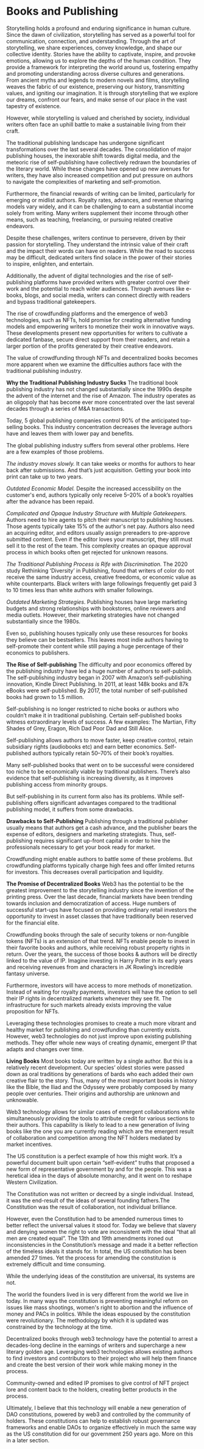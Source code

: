 # Books and Publishing

Storytelling holds a profound and enduring significance in human culture. Since the dawn of civilization, storytelling has served as a powerful tool for communication, connection, and understanding. Through the art of storytelling, we share experiences, convey knowledge, and shape our collective identity. Stories have the ability to captivate, inspire, and provoke emotions, allowing us to explore the depths of the human condition. They provide a framework for interpreting the world around us, fostering empathy and promoting understanding across diverse cultures and generations. From ancient myths and legends to modern novels and films, storytelling weaves the fabric of our existence, preserving our history, transmitting values, and igniting our imagination. It is through storytelling that we explore our dreams, confront our fears, and make sense of our place in the vast tapestry of existence. 

However, while storytelling is valued and cherished by society, individual writers often face an uphill battle to make a sustainable living from their craft. 

The traditional publishing landscape has undergone significant transformations over the last several decades. The consolidation of major publishing houses, the  inexorable shift towards digital media, and the meteoric rise of self-publishing have collectively redrawn the boundaries of the literary world. While these changes have opened up new avenues for writers, they have also increased competition and put pressure on authors to navigate the complexities of marketing and self-promotion.

Furthermore, the financial rewards of writing can be limited, particularly for emerging or midlist authors. Royalty rates, advances, and revenue sharing models vary widely, and it can be challenging to earn a substantial income solely from writing. Many writers supplement their income through other means, such as teaching, freelancing, or pursuing related creative endeavors.

Despite these challenges, writers continue to persevere, driven by their passion for storytelling. They understand the intrinsic value of their craft and the impact their words can have on readers. While the road to success may be difficult, dedicated writers find solace in the power of their stories to inspire, enlighten, and entertain.

Additionally, the advent of digital technologies and the rise of self-publishing platforms have provided writers with greater control over their work and the potential to reach wider audiences. Through avenues like e-books, blogs, and social media, writers can connect directly with readers and bypass traditional gatekeepers.

The rise of crowdfunding platforms and the emergence of web3 technologies, such as NFTs, hold promise for creating alternative funding models and empowering writers to monetize their work in innovative ways. These developments present new opportunities for writers to cultivate a dedicated fanbase, secure direct support from their readers, and retain a larger portion of the profits generated by their creative endeavors.

The value of crowdfunding through NFTs and decentralized books becomes more apparent when we examine the difficulties authors face with the traditional publishing industry.

**Why the Traditional Publishing Industry Sucks**
The traditional book publishing industry has not changed substantially since the 1990s despite the advent of the internet and the rise of Amazon. The industry operates as an oligopoly that has become ever more concentrated over the last several decades through a series of M&A transactions.

Today, 5 global publishing companies control 90% of the anticipated top-selling books. This industry concentration decreases the leverage authors have and leaves them with lower pay and benefits.

The global publishing industry suffers from several other problems. Here are a few examples of those problems.

_The industry moves slowly._ It can take weeks or months for authors to hear back after submissions. And that’s just acquisition. Getting your book into print can take up to two years.

_Outdated Economic Model._ Despite the increased accessibility on the customer's end, authors typically only receive 5–20% of a book’s royalties after the advance has been repaid.

_Complicated and Opaque Industry Structure with Multiple Gatekeepers._ Authors need to hire agents to pitch their manuscript to publishing houses. Those agents typically take 15% of the author's net pay. Authors also need an acquiring editor, and editors usually assign prereaders to pre-approve submitted content. Even if the editor loves your manuscript, they still must sell it to the rest of the team. This complexity creates an opaque approval process in which books often get rejected for unknown reasons.

_The Traditional Publishing Process is Rife with Discrimination._ The 2020 study Rethinking ‘Diversity’ in Publishing, found that writers of color do not receive the same industry access, creative freedoms, or economic value as white counterparts. Black writers with large followings frequently get paid 3 to 10 times less than white authors with smaller followings.

_Outdated Marketing Strategies_. Publishing houses have large marketing budgets and strong relationships with bookstores, online reviewers and media outlets. However, their marketing strategies have not changed substantially since the 1980s.

Even so, publishing houses typically only use these resources for books they believe can be bestsellers. This leaves most indie authors having to self-promote their content while still paying a huge percentage of their economics to publishers.

**The Rise of Self-publishing**
The difficulty and poor economics offered by the publishing industry have led a huge number of authors to self-publish. The self-publishing industry began in 2007 with Amazon’s self-publishing innovation, Kindle Direct Publishing. In 2011, at least 148k books and 87k eBooks were self-published. By 2017, the total number of self-published books had grown to 1.5 million.

Self-publishing is no longer restricted to niche books or authors who couldn’t make it in traditional publishing. Certain self-published books witness extraordinary levels of success. A few examples: The Martian, Fifty Shades of Grey, Eragon, Rich Dad Poor Dad and Still Alice.

Self-publishing allows authors to move faster, keep creative control, retain subsidiary rights (audiobooks etc) and earn better economics. Self-published authors typically retain 50–70% of their book’s royalties.

Many self-published books that went on to be successful were considered too niche to be economically viable by traditional publishers. There’s also evidence that self-publishing is increasing diversity, as it improves publishing access from minority groups.

But self-publishing in its current form also has its problems. While self-publishing offers significant advantages compared to the traditional publishing model, it suffers from some drawbacks.

**Drawbacks to Self-Publishing**
Publishing through a traditional publisher usually means that authors get a cash advance, and the publisher bears the expense of editors, designers and marketing strategists. Thus, self-publishing requires significant up-front capital in order to hire the professionals necessary to get your book ready for market.

Crowdfunding might enable authors to battle some of these problems. But crowdfunding platforms typically charge high fees and offer limited returns for investors. This decreases overall participation and liquidity.

**The Promise of Decentralized Books**
Web3 has the potential to be the greatest improvement to the storytelling industry since the invention of the printing press. Over the last decade, financial markets have been trending towards inclusion and democratization of access. Huge numbers of successful start-ups have focused on providing ordinary retail investors the opportunity to invest in asset classes that have traditionally been reserved for the financial elite.

Crowdfunding books through the sale of security tokens or non-fungible tokens (NFTs) is an extension of that trend. NFTs enable people to invest in their favorite books and authors, while receiving robust property rights in return. Over the years, the success of those books & authors will be directly linked to the value of IP. Imagine investing in Harry Potter in its early years and receiving revenues from and characters in JK Rowling’s incredible fantasy universe.

Furthermore, investors will have access to more methods of monetization. Instead of waiting for royalty payments, investors will have the option to sell their IP rights in decentralized markets whenever they see fit. The infrastructure for such markets already exists improving the value proposition for NFTs.

Leveraging these technologies promises to create a much more vibrant and healthy market for publishing and crowdfunding than currently exists. However, web3 technologies do not just improve upon existing publishing methods. They offer whole new ways of creating dynamic, emergent IP that adapts and changes over time. 

**Living Books**
Most books today are written by a single author. But this is a relatively recent development. Our species’ oldest stories were passed down as oral traditions by generations of bards who each added their own creative flair to the story. Thus, many of the most important books in history like the Bible, the Iliad and the Odyssey were probably composed by many people over centuries. Their origins and authorship are unknown and unknowable.

Web3 technology allows for similar cases of emergent collaborations while simultaneously providing the tools to attribute credit for various sections to their authors. This capability is likely to lead to a new generation of living books like the one you are currently reading which are the emergent result of collaboration and competition among the NFT holders mediated by market incentives. 

The US constitution is a perfect example of how this might work. It’s a powerful document built upon certain “self-evident” truths that proposed a new form of representative government by and for the people. This was a heretical idea in the days of absolute monarchy, and it went on to reshape Western Civilization. 

The Constitution was not written or decreed by a single individual. Instead, it was the end-result of the ideas of several founding fathers.The Constitution was the result of collaboration, not individual brilliance. 

However, even the Constitution had to be amended numerous times to better reflect the universal values it stood for. Today we believe that slavery and denying women the right to vote are inconsistent with the ideal “that all men are created equal”. The 13th and 19th amendments ironed out inconsistencies in the Constitution’s message and made it a better reflection of the timeless ideals it stands for. In total, the US constitution has been amended 27 times. Yet the process for amending the constitution is extremely difficult and time consuming.

While the underlying ideas of the constitution are universal, its systems are not. 

The world the founders lived in is very different from the world we live in today. In many ways the constitution is preventing meaningful reform on issues like mass shootings, women's right to abortion and the influence of money and PACs in politics. While the ideas espoused by the constitution were revolutionary. The methodology by which it is updated was constrained by the technology at the time.

Decentralized books through web3 technology have the potential to arrest a decades-long decline in the earnings of writers and supercharge a new literary golden age. Leveraging web3 technologies allows existing authors to find investors and contributors to their project who will help them finance and create the best version of their work while making money in the process.

Community-owned and edited IP promises to give control of NFT project lore and content back to the holders, creating better products in the process.

Ultimately, I believe that this technology will enable a new generation of DAO constitutions, powered by web3 and controlled by the community of holders. These constitutions can help to establish robust governance frameworks and enable DAOs to organize effectively in much the same way as the US constitution did for our government 250 years ago. More on this in a later section. 
